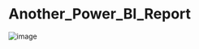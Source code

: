 # Another_Power_BI_Report

![image](https://user-images.githubusercontent.com/51466879/117362306-1621d280-ae89-11eb-8c1b-8bb6459fdadf.png)
